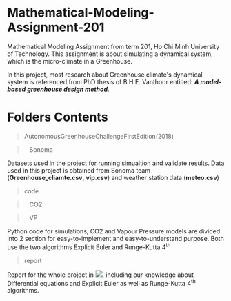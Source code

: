 # Mathematical-Modeling-Assignment-201
 Mathematical Modeling Assignment from term 201, Ho Chi Minh University of Technology. This assignment is about simulating a dynamical system, which is the micro-climate in a Greenhouse.
 
 In this project, most research about Greenhouse climate's dynamical system is referenced from PhD thesis of B.H.E. Vanthoor entitled: ***A model-based greenhouse design method***.

# Folders Contents
 >AutonomousGreenhouseChallengeFirstEdition(2018)
 
  > &nbsp;&nbsp; Sonoma
 
 Datasets used in the project for running simualtion and validate results.
 Data used in this project is obtained from Sonoma team (**Greenhouse_cliamte.csv**, **vip.csv**) and weather station data (**meteo.csv**)
 
 >code
 
 > &nbsp;&nbsp; CO2
 
 > &nbsp;&nbsp; VP
 
 Python code for simulations, CO2 and Vapour Pressure models are divided into 2 section for easy-to-implement and easy-to-understand purpose. Both use the two algorithms Explicit Euler and Runge-Kutta 4<sup>th</sup>

>report 

Report for the whole project in <img src="https://latex.codecogs.com/svg.latex?%5CLaTeX" />, including our knowledge about Differential equations and Explicit Euler as well as Runge-Kutta 4<sup>th</sup> algorithms.


